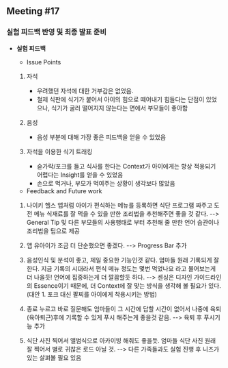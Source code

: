 ## Meeting #17
### 실험 피드백 반영 및 최종 발표 준비

- **실험 피드백**
	- Issue Points
	1. 자석
		- 우려했던 자석에 대한 거부감은 없었음.
		- 철제 식판에 식기가 붙어서 아이의 힘으로 떼어내기 힘들다는 단점이 있었으나, 식기가 굴러 떨어지지 않는다는 면에서 부모들이 좋아함

	2. 음성
		- 음성 부분에 대해 가장 좋은 피드백을 얻을 수 있었음

	3. 자석을 이용한 식기 트래킹
	 	- 숟가락/포크를 들고 식사를 한다는 Context가 아이에게는 항상 적용되기 어렵다는 Insight를 얻을 수 있었음
	 	- 손으로 먹거나, 부모가 먹여주는 상황이 생각보다 많았음

	- Feedback and Future work
	1. 나이키 헬스 앱처럼 아이가 편식하는 메뉴를 등록하면 식단 프로그램 짜주고 도전 메뉴 식재료를 잘 먹을 수 있을 만한 조리법을 추천해주면 좋을 것 같다. --> General Tip 및 다른 부모들의 사용행태로 부터 추천해 줄 만한 언어 습관이나 조리법을 팁으로 제공
	
	2. 앱 유아이가 조금 더 단순했으면 좋겠다. --> Progress Bar 추가

 	3. 음성인식 및 분석이 좋고, 제일 중요한 기능인것 같다. 엄마들 원래 기록되게 잘한다. 지금 기록의 시대라서 편식 메뉴 정도는 몇번 먹었나요 라고 물어보는게 더 나을듯! 언어에 집중하는게 더 깔끔할듯 하다. --> 센싱은 디자인 가이드라인의 Essence이기 때문에, 더 Context에 잘 맞는 방식을 생각해 볼 필요가 있다. (대안 1. 포크 대신 팔찌를 아이에게 착용시키는 방법)

 	4. 종료 누르고 바로 질문해도 엄마들이 그 시간에 답할 시간이 없어서 나중에 육퇴(육아퇴근)후에 기록할 수 있게 푸시 해주는게 좋을것 같음. --> 육퇴 후 푸시기능 추가

 	5. 식단 사진 찍어서 앨범식으로 아카이빙 해줘도 좋을듯. 엄마들 식단 사진 원래 잘 찍어서 별로 귀찮은 로드 아닐 것. --> 다른 가족들과도 실험 진행 후 니즈가 있는 살펴볼 필요 있음

